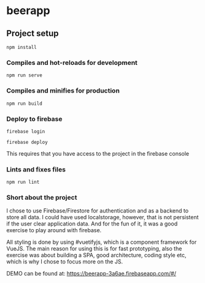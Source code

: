 # beerapp

## Project setup
```
npm install
```

### Compiles and hot-reloads for development
```
npm run serve
```

### Compiles and minifies for production
```
npm run build
```

### Deploy to firebase
```
firebase login
```

```
firebase deploy
```

This requires that you have access to the project in the firebase console

### Lints and fixes files
```
npm run lint
```

### Short about the project
I chose to use Firebase/Firestore for authentication and as a backend to store all data. 
I could have used localstorage, however, that is not persistent if the user clear application data.
And for the fun of it, it was a good exercise to play around with firebase. 

All styling is done by using #vuetifyjs, which is a component framework for VueJS. 
The main reason for using this is for fast prototyping, also the exercise was about building a SPA, good architecture, coding style etc, which is why I chose to focus more on the JS.

DEMO can be found at: https://beerapp-3a6ae.firebaseapp.com/#/


